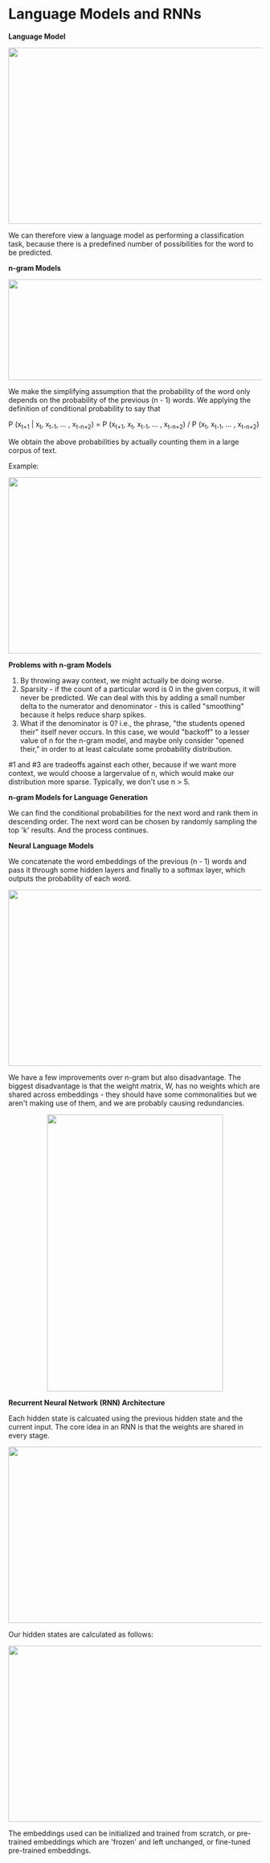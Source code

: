 # Language Models and RNNs

**Language Model**

<p align="center">
  <img width="550" height="350" src="https://user-images.githubusercontent.com/21968647/72767264-6566c580-3ba8-11ea-95dd-dbe6289bfed6.png">
</p>

We can therefore view a language model as performing a classification task, because there is a predefined number of possibilities for the word to be predicted.

**n-gram Models**

<p align="center">
  <img width="550" height="200" src="https://user-images.githubusercontent.com/21968647/72767598-64826380-3ba9-11ea-8a49-3e4ccea3985e.png">
</p>

We make the simplifying assumption that the probability of the word only depends on the probability of the previous (n - 1) words. We applying the definition of conditional probability to say that 

P (x<sub>t+1</sub> | x<sub>t</sub>, x<sub>t-1</sub>, ... , x<sub>t-n+2</sub>) = P (x<sub>t+1</sub>, x<sub>t</sub>, x<sub>t-1</sub>, ... , x<sub>t-n+2</sub>) / P (x<sub>t</sub>, x<sub>t-1</sub>, ... , x<sub>t-n+2</sub>)

We obtain the above probabilities by actually counting them in a large corpus of text.

Example:

<p align="center">
  <img width="550" height="350" src="https://user-images.githubusercontent.com/21968647/72769716-76b3d000-3bb0-11ea-9233-d1e82d6f2c4d.png">
</p>

**Problems with n-gram Models**

1. By throwing away context, we might actually be doing worse.
2. Sparsity - if the count of a particular word is 0 in the given corpus, it will never be predicted. We can deal with this by adding a small number delta to the numerator and denominator - this is called "smoothing" because it helps reduce sharp spikes.
3. What if the denominator is 0? i.e., the phrase, "the students opened their" itself never occurs. In this case, we would "backoff" to a lesser value of n for the n-gram model, and maybe only consider "opened their," in order to at least calculate some probability distribution.

#1 and #3 are tradeoffs against each other, because if we want more context, we would choose a largervalue of n, which would make our distribution more sparse. Typically, we don't use n > 5.

**n-gram Models for Language Generation**

We can find the conditional probabilities for the next word and rank them in descending order. The next word can be chosen by randomly sampling the top 'k' results. And the process continues.

**Neural Language Models**

We concatenate the word embeddings of the previous (n - 1) words and pass it through some hidden layers and finally to a softmax layer, which outputs the probability of each word.

<p align="center">
  <img width="550" height="350" src="https://user-images.githubusercontent.com/21968647/72769716-76b3d000-3bb0-11ea-9233-d1e82d6f2c4d.png">
</p>

We have a few improvements over n-gram but also disadvantage. The biggest disadvantage is that the weight matrix, W, has no weights which are shared across embeddings - they should have some commonalities but we aren't making use of them, and we are probably causing redundancies.

<p align="center">
  <img width="350" height="550" src="https://user-images.githubusercontent.com/21968647/72770562-16725d80-3bb3-11ea-9d6b-1625d26807b5.png">
</p>

**Recurrent Neural Network (RNN) Architecture**

Each hidden state is calcuated using the previous hidden state and the current input. The core idea in an RNN is that the weights are shared in every stage. 

<p align="center">
  <img width="550" height="350" src="https://user-images.githubusercontent.com/21968647/72770722-8e408800-3bb3-11ea-882f-704bf55b9837.png">
</p>

Our hidden states are calculated as follows:

<p align="center">
  <img width="550" height="350" src="https://user-images.githubusercontent.com/21968647/72770789-c0ea8080-3bb3-11ea-841f-805d18035f28.png">
</p>

The embeddings used can be initialized and trained from scratch, or pre-trained embeddings which are 'frozen' and left unchanged, or fine-tuned pre-trained embeddings.





